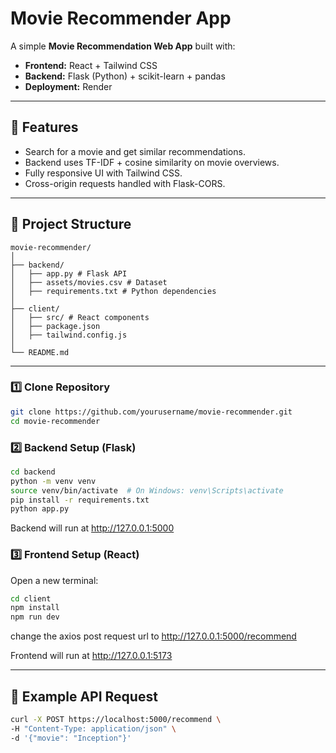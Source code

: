 
# Movie Recommender App

A simple **Movie Recommendation Web App** built with:
- **Frontend:** React + Tailwind CSS
- **Backend:** Flask (Python) + scikit-learn + pandas
- **Deployment:** Render

---

## 🚀 Features
- Search for a movie and get similar recommendations.
- Backend uses TF-IDF + cosine similarity on movie overviews.
- Fully responsive UI with Tailwind CSS.
- Cross-origin requests handled with Flask-CORS.

---

## 📂 Project Structure

```
movie-recommender/
│
├── backend/
│   ├── app.py # Flask API
│   ├── assets/movies.csv # Dataset
│   ├── requirements.txt # Python dependencies
│
├── client/
│   ├── src/ # React components
│   ├── package.json
│   ├── tailwind.config.js
│
└── README.md
```
---

### 1️⃣ Clone Repository
```bash
git clone https://github.com/yourusername/movie-recommender.git
cd movie-recommender
```

### 2️⃣ Backend Setup (Flask)
```bash
cd backend
python -m venv venv
source venv/bin/activate  # On Windows: venv\Scripts\activate
pip install -r requirements.txt
python app.py
```


Backend will run at http://127.0.0.1:5000

### 3️⃣ Frontend Setup (React)
Open a new terminal:

```bash
cd client
npm install
npm run dev
```

change the axios post request url to http://127.0.0.1:5000/recommend

Frontend will run at http://127.0.0.1:5173

---

## 🔗 Example API Request
```bash
curl -X POST https://localhost:5000/recommend \
-H "Content-Type: application/json" \
-d '{"movie": "Inception"}'
```
